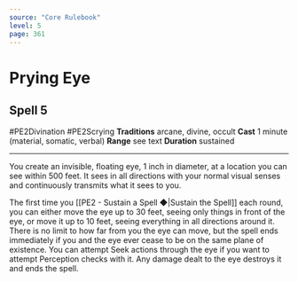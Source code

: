 ```yaml
---
source: "Core Rulebook"
level: 5
page: 361
---
```


# Prying Eye
## Spell 5
#PE2Divination #PE2Scrying 
**Traditions** arcane, divine, occult
**Cast** 1 minute (material, somatic, verbal)
**Range** see text
**Duration** sustained

-----
You create an invisible, floating eye, 1 inch in diameter, at a location you can see within 500 feet. It sees in all directions with your normal visual senses and continuously transmits what it sees to you.

The first time you [[PE2 - Sustain a Spell ◆|Sustain the Spell]] each round, you can either move the eye up to 30 feet, seeing only things in front of the eye, or move it up to 10 feet, seeing everything in all directions around it. There is no limit to how far from you the eye can move, but the spell ends immediately if you and the eye ever cease to be on the same plane of existence. You can attempt Seek actions through the eye if you want to attempt Perception checks with it. Any damage dealt to the eye destroys it and ends the spell.